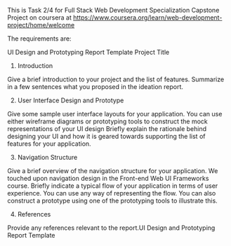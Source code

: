 This is Task 2/4 for Full Stack Web Development Specialization Capstone Project on coursera at https://www.coursera.org/learn/web-development-project/home/welcome

The requirements are:

UI Design and Prototyping Report Template
Project Title

1. Introduction

Give a brief introduction to your project and the list of features. Summarize in a few sentences what you proposed in the ideation report.

2. User Interface Design and Prototype

Give some sample user interface layouts for your application. You can use either wireframe diagrams or prototyping tools to construct the mock representations of your UI design
Briefly explain the rationale behind designing your UI and how it is geared towards supporting the list of features for your application.

3. Navigation Structure

Give a brief overview of the navigation structure for your application. We touched upon navigation design in the Front-end Web UI Frameworks course.
Briefly indicate a typical flow of your application in terms of user experience. You can use any way of representing the flow. You can also construct a prototype using one of the prototyping tools to illustrate this.

4. References

Provide any references relevant to the report.UI Design and Prototyping Report Template



